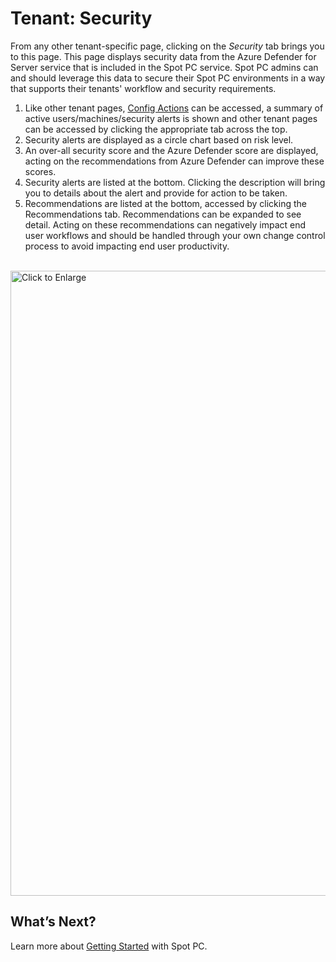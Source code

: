<meta name="robots" content="noindex">

# Tenant: Security
From any other tenant-specific page, clicking on the _Security_ tab brings you to this page. This page displays security data from the Azure Defender for Server service that is included in the Spot PC service. Spot PC admins can and should leverage this data to secure their Spot PC environments in a way that supports their tenants' workflow and security requirements.

1. Like other tenant pages, [Config Actions](spot-pc/features/spot-pc-console/tenant/config-actions) can be accessed, a summary of active users/machines/security alerts is shown and other tenant pages can be accessed by clicking the appropriate tab across the top.
2. Security alerts are displayed as a circle chart based on risk level.
3. An over-all security score and the Azure Defender score are displayed, acting on the recommendations from Azure Defender can improve these scores.
4. Security alerts are listed at the bottom. Clicking the description will bring you to details about the alert and provide for action to be taken.
5. Recommendations are listed at the bottom, accessed by clicking the Recommendations tab. Recommendations can be expanded to see detail. Acting on these recommendations can negatively impact end user workflows and should be handled through your own change control process to avoid impacting end user productivity.

<br><a href="https://docs.spot.io/spot-pc/_media/features-spot-pc-console-tenant-security-01.png" target="_blank"><img src="/spot-pc/_media/features-spot-pc-console-tenant-security-01" alt="Click to Enlarge" width="1000"> </a>

## What’s Next?

Learn more about [Getting Started](spot-pc/getting-started/) with Spot PC.
